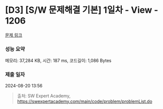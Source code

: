 # [D3] [S/W 문제해결 기본] 1일차 - View - 1206 

[문제 링크](https://swexpertacademy.com/main/code/problem/problemDetail.do?contestProbId=AV134DPqAA8CFAYh) 

### 성능 요약

메모리: 37,284 KB, 시간: 187 ms, 코드길이: 1,086 Bytes

### 제출 일자

2024-08-20 13:56



> 출처: SW Expert Academy, https://swexpertacademy.com/main/code/problem/problemList.do
